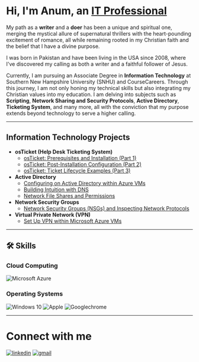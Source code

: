 # Hi, I'm Anum, an <a href="https://linkedin.com/in/anumkhanit">IT Professional</a>

My path as a **writer** and a **doer** has been a unique and spiritual one, merging the mystical allure of supernatural thrillers with the heart-pounding excitement of romance, all while remaining rooted in my Christian faith and the belief that I have a divine purpose. 

I was born in Pakistan and have been living in the USA since 2008, where I've discovered my calling as both a writer and a faithful follower of Jesus.

Currently, I am pursuing an Associate Degree in **Information Technology** at Southern New Hampshire University (SNHU) and CourseCareers. Through this journey, I am not only honing my technical skills but also integrating my Christian values into my education. I am delving into subjects such as **Scripting**, **Network Sharing and Security Protocols**, **Active Directory**, **Ticketing System**, and many more, all with the conviction that my purpose extends beyond technology to serve a higher calling.

-----

## Information Technology Projects

- <b>osTicket (Help Desk Ticketing System)</b>
  - [osTicket: Prerequisites and Installation (Part 1)](https://github.com/anumkhanit/osticket-prereqs)
  - [osTicket: Post-Installation Configuration (Part 2)](https://github.com/anumkhanit/post-install-config)
  - [osTicket: Ticket Lifecycle Examples (Part 3)](https://github.com/anumkhanit/ticket-lifecycle)
- <b>Active Directory</b>
  - [Configuring on Active Directory within Azure VMs](https://github.com/anumkhanit/active-direct)
  - [Building Intuition with DNS](https://github.com/anumkhanit/buildingintuition-dns)
  - [Network File Shares and Permissions](https://github.com/anumkhanit/networkfile-shareandpremission)
- <b>Network Security Groups</b>
  - [Network Security Groups (NSGs) and Inspecting Network Protocols](https://github.com/anumkhanit/azure-network-protocols)
- <b>Virtual Private Network (VPN)</b>
  - [Set Up VPN within Microsoft Azure VMs](https://github.com/anumkhanit/vpn-config)
 
-----

## 🛠️ Skills

### Cloud Computing

![Microsoft Azure](https://img.shields.io/badge/microsoft_azure-0078D4?style=for-the-badge&logo=MicrosoftAzure&logoColor=white)

### Operating Systems

![Windows 10](https://img.shields.io/badge/windows_10-0078D6?style=for-the-badge&logo=Windows10&logoColor=white)
![Apple](https://img.shields.io/badge/MacOs-000000?style=for-the-badge&logo=Apple&logoColor=white)
![Googlechrome](https://img.shields.io/badge/ChromeOs-4285F4?style=for-the-badge&logo=GoogleChrome&logoColor=white)


-----

# Connect with me

[![linkedin](https://img.shields.io/badge/Linked_In-0077B5?style=for-the-badge&logo=LinkedIn&logoColor=white)](https://linkedin.com/in/anumkhanit)
[![gmail](https://img.shields.io/badge/Gmail-D14836?style=for-the-badge&logo=Gmail&logoColor=white)](mailto:anumkit@gmail.com)
